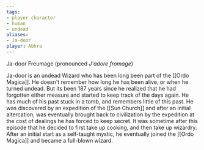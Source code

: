 ```yaml
---
tags:
- player-character
- human
- undead
aliases:
- Ja-door
player: Abhra
---
```


Ja-door Freumage (pronounced *J'adore fromage*) 

Ja-door is an undead Wizard who has been long been part of the [[Ordo Magica]]. He doesn't remember how long he has been alive, or when he turned undead. But its been 187 years since he realized that he had forgotten either measure and started to keep track of the days again. He has much of his past stuck in a tomb, and remembers little of this past. He was discovered by an expedition of the [[Sun Church]] and after an initial altercation, was eventually brought back to civilization by the expedition at the cost of dealings he has forced to keep secret. It was sometime after this episode that he decided to first take up cooking, and then take up wizardry. After an initial start as a self-taught mystic, he eventually joined the [[Ordo Magica]] and became a full-blown wizard.